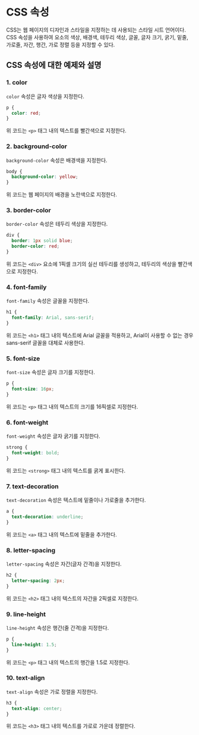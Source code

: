 # CSS 속성 

CSS는 웹 페이지의 디자인과 스타일을 지정하는 데 사용되는 스타일 시트 언어이다. CSS 속성을 사용하여 요소의 색상, 배경색, 테두리 색상, 글꼴, 글자 크기, 굵기, 밑줄, 가로줄, 자간, 행간, 가로 정렬 등을 지정할 수 있다.

## CSS 속성에 대한 예제와 설명

### 1. color
`color` 속성은 글자 색상을 지정한다.

```css
p {
  color: red;
}
```
위 코드는 `<p>` 태그 내의 텍스트를 빨간색으로 지정한다.

### 2. background-color
`background-color` 속성은 배경색을 지정한다.

```css
body {
  background-color: yellow;
}
```
위 코드는 웹 페이지의 배경을 노란색으로 지정한다.

### 3. border-color
`border-color` 속성은 테두리 색상을 지정한다.

```css
div {
  border: 1px solid blue;
  border-color: red;
}
```
위 코드는 `<div>` 요소에 1픽셀 크기의 실선 테두리를 생성하고, 테두리의 색상을 빨간색으로 지정한다.

### 4. font-family
`font-family` 속성은 글꼴을 지정한다.

```css
h1 {
  font-family: Arial, sans-serif;
}
```
위 코드는 `<h1>` 태그 내의 텍스트에 Arial 글꼴을 적용하고, Arial이 사용할 수 없는 경우 sans-serif 글꼴을 대체로 사용한다.

### 5. font-size
`font-size` 속성은 글자 크기를 지정한다.

```css
p {
  font-size: 16px;
}
```
위 코드는 `<p>` 태그 내의 텍스트의 크기를 16픽셀로 지정한다.

### 6. font-weight
`font-weight` 속성은 글자 굵기를 지정한다.

```css
strong {
  font-weight: bold;
}
```
위 코드는 `<strong>` 태그 내의 텍스트를 굵게 표시한다.

### 7. text-decoration
`text-decoration` 속성은 텍스트에 밑줄이나 가로줄을 추가한다.

```css
a {
  text-decoration: underline;
}
```
위 코드는 `<a>` 태그 내의 텍스트에 밑줄을 추가한다.

### 8. letter-spacing
`letter-spacing` 속성은 자간(글자 간격)을 지정한다.

```css
h2 {
  letter-spacing: 2px;
}
```
위 코드는 `<h2>` 태그 내의 텍스트의 자간을 2픽셀로 지정한다.

### 9. line-height
`line-height` 속성은 행간(줄 간격)을 지정한다.

```css
p {
  line-height: 1.5;
}
```
위 코드는 `<p>` 태그 내의 텍스트의 행간을 1.5로 지정한다.

### 10. text-align
`text-align` 속성은 가로 정렬을 지정한다.

```css
h3 {
  text-align: center;
}
```
위 코드는 `<h3>` 태그 내의 텍스트를 가로로 가운데 정렬한다.
